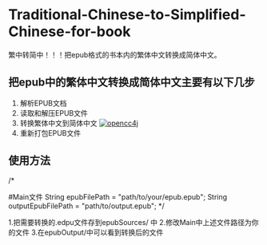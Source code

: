 # Traditional-Chinese-to-Simplified-Chinese-for-book
繁中转简中！！！把epub格式的书本内的繁体中文转换成简体中文。

## 把epub中的繁体中文转换成简体中文主要有以下几步
1. 解析EPUB文档
2. 读取和解压EPUB文件
3. 转换繁体中文到简体中文
   [![opencc4j](https://jitpack.io/v/houbb/opencc4j.svg)](https://jitpack.io/#houbb/opencc4j)
4. 重新打包EPUB文件

## 使用方法
/*

#Main文件
String epubFilePath = "path/to/your/epub.epub";
String outputEpubFilePath = "path/to/output.epub";
*/

1.把需要转换的.edpu文件存到epubSources/ 中
2.修改Main中上述文件路径为你的文件
3.在epubOutput/中可以看到转换后的文件

